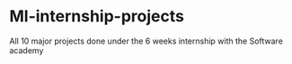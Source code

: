 # Ml-internship-projects
All 10 major projects done under the 6 weeks internship with the Software academy
